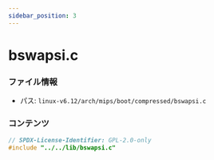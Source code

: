 ```yaml
---
sidebar_position: 3
---
```

# bswapsi.c

### ファイル情報

- パス: `linux-v6.12/arch/mips/boot/compressed/bswapsi.c`

### コンテンツ

```c
// SPDX-License-Identifier: GPL-2.0-only
#include "../../lib/bswapsi.c"

```
